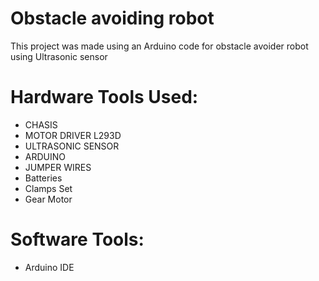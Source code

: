 # Obstacle avoiding robot
This project was made using an Arduino code for obstacle avoider robot using Ultrasonic sensor 

# Hardware Tools Used: 
- CHASIS
- MOTOR DRIVER L293D
- ULTRASONIC SENSOR
- ARDUINO
- JUMPER WIRES
- Batteries
- Clamps Set
- Gear Motor

# Software Tools:
- Arduino IDE
